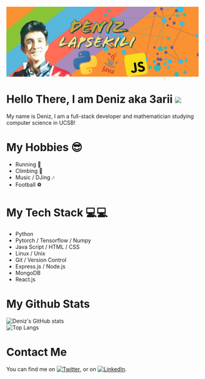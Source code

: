 
![Header](https://github.com/3arii/3arii/blob/main/header_readme.jpg)

# Hello There, I am Deniz aka 3arii <img src="https://raw.githubusercontent.com/MartinHeinz/MartinHeinz/master/wave.gif" width="30px">
My name is Deniz, I am a full-stack developer and mathematician studying computer science in UCSB!

# My Hobbies 😎
* Running 🏃
* Climbing 🧗
* Music / DJing 🎶
* Football ⚽️   

# My Tech Stack 💻💻  
* Python 
* Pytorch / Tensorflow / Numpy
* Java Script / HTML / CSS
* Linux / Unix
* Git / Version Control
* Express.js / Node.js
* MongoDB
* React.js

# My Github Stats

![Deniz's GitHub stats](https://github-readme-stats.vercel.app/api?username=3arii&show_icons=true&theme=radical)  
![Top Langs](https://github-readme-stats.vercel.app/api/top-langs/?username=3arii&layout=compact&theme=radical)


# Contact Me
<!-- Actual text -->

You can find me on [![Twitter][1.2]][1], or on [![LinkedIn][2.2]][3].

<!-- Icons -->

[1.2]: http://i.imgur.com/wWzX9uB.png 
[2.2]: https://raw.githubusercontent.com/MartinHeinz/MartinHeinz/master/linkedin-3-16.png 

<!-- Links to my social media accounts -->

[1]: https://twitter.com/DLapsekili
[3]: https://www.linkedin.com/in/deniz-lapsekili-71530a19b


